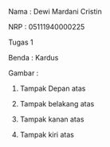 Nama : Dewi Mardani Cristin

NRP : 05111940000225

Tugas 1

Benda : Kardus

Gambar :

1. Tampak Depan atas

2. Tampak belakang atas

3. Tampak kanan atas
4. Tampak kiri atas
